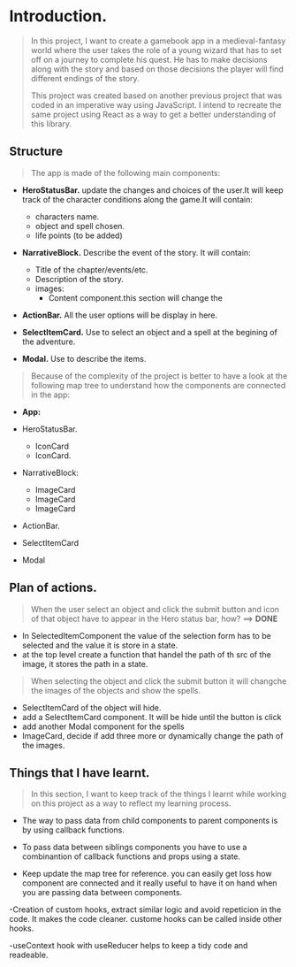 # Introduction.

>In this project, I want to create a gamebook app in a medieval-fantasy world where the user takes the role of a young wizard that has to set off on a journey to complete his quest. He has to make decisions along with the story and based on those decisions the player will find different endings of the story.
>
>This project was created based on another previous project that was coded in an imperative way using JavaScript. I intend to recreate the same project using React as a way to get a better understanding of this library.

## Structure

> The app is made of the following main components:




   - **HeroStatusBar.** update the changes and choices of the user.It will keep track of the character conditions along the game.It will contain:
     - characters name.
     - object and spell chosen.
     - life points (to be added)

   - __NarrativeBlock.__ Describe the event of the story. It will contain:
     - Title of the chapter/events/etc.
     - Description of the story.
     - images:
          - Content component.this section will change the 

   - **ActionBar.** All the user options will be display in here.
   - **SelectItemCard.** Use to select an object and a spell at the begining of the adventure.
   - **Modal.** Use to describe the items.

>Because of the complexity of the project is better to have a look at the following map tree to understand how the components are connected in the app:


- **App:**
- HeroStatusBar.
     - IconCard
     - IconCard.
- NarrativeBlock:
     - ImageCard
     - ImageCard
     - ImageCard
- ActionBar.
           
- SelectItemCard   

- Modal  

## Plan of actions.
>When the user select an object and click the submit button and icon of that object have to appear in the Hero status bar, how? ==> __DONE__
- In SelectedItemComponent the value of the selection form has to be selected and the value it is store in a state.
- at the top level create a function that handel the path of th src of the image, it stores the path in a state.
>When selecting the object and click the submit button  it will changche the images of the objects and show the spells.
- SelectItemCard of the object will hide.
- add a SelectItemCard component. It will be hide until the button is click 
- add another Modal component for the spells
- ImageCard, decide if add three more or dynamically change the path of the images.




## Things that I have learnt.

>In this section, I want to keep track of the things I learnt while working on this project as a way to reflect my learning process.

- The way to pass data from child components to parent components is by using callback functions.
- To pass data between siblings components you have to use a combinantion of callback functions and props using a state.

- Keep update the map tree for reference. you can easily get loss how component are connected and it really useful to have it on hand when you are passing data between components.

-Creation of custom hooks, extract similar logic and avoid repeticion in the code. It makes the code cleaner.
custome hooks can be called inside other hooks.

-useContext hook with useReducer helps to keep a tidy code and readeable.

